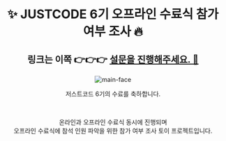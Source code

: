 <div align='center'>

# ✨ JUSTCODE 6기 오프라인 수료식 참가 여부 조사 🔥

## 링크는 이쪽 👉👉👉 [설문을 진행해주세요. 🎉](https://2021bong.github.io/justcode-6th-completion-ceremony/)

![main-face](https://user-images.githubusercontent.com/49029756/197056639-54793892-2c26-4888-b9cc-9f9cd4d57126.png)

저스트코드 6기의 수료를 축하합니다.

<br />

온라인과 오프라인 수료식 동시에 진행되며
<br />
오프라인 수료식에 참석 인원 파악을 위한 참가 여부 조사 토이 프로젝트입니다.

</div>
